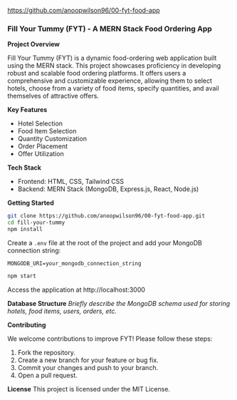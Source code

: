 https://github.com/anoopwilson96/00-fyt-food-app

### Fill Your Tummy (FYT) - A MERN Stack Food Ordering App

**Project Overview**

Fill Your Tummy (FYT) is a dynamic food-ordering web application built using the MERN stack. This project showcases proficiency in developing robust and scalable food ordering platforms. It offers users a comprehensive and customizable experience, allowing them to select hotels, choose from a variety of food items, specify quantities, and avail themselves of attractive offers.

**Key Features**

* Hotel Selection
* Food Item Selection
* Quantity Customization
* Order Placement
* Offer Utilization

**Tech Stack**

* Frontend: HTML, CSS, Tailwind CSS
* Backend: MERN Stack (MongoDB, Express.js, React, Node.js)

**Getting Started**

```bash
git clone https://github.com/anoopwilson96/00-fyt-food-app.git
cd fill-your-tummy
npm install
```

Create a `.env` file at the root of the project and add your MongoDB connection string:

```
MONGODB_URI=your_mongodb_connection_string
```

```bash
npm start
```

Access the application at http://localhost:3000

**Database Structure**
*Briefly describe the MongoDB schema used for storing hotels, food items, users, orders, etc.*

**Contributing**

We welcome contributions to improve FYT! Please follow these steps:

1. Fork the repository.
2. Create a new branch for your feature or bug fix.
3. Commit your changes and push to your branch.
4. Open a pull request.

**License**
This project is licensed under the MIT License.



